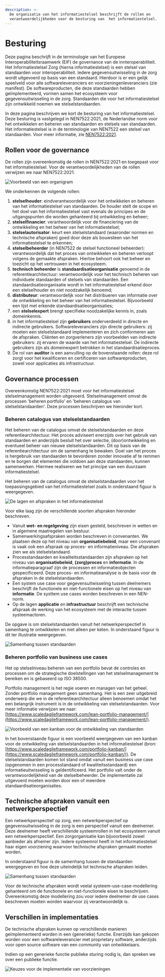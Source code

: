 ```yaml
---
description: >-
  De organisatie van het informatiestelsel beschrijft de rollen en
  verantwoordelijkheden voor de besturing van  het informatiestelsel.
---
```


# Besturing

Deze pagina beschrijft in de terminologie van het Europese Interoperabiliteitsraamwerk (EIF) de governance van de innteroperabiliteit. Het Informatiestelsel Zorg (hierna informatiestelsel) is een stelsel van standaarden voor interoperabiliteit. Iedere gegevensuitwisseling in de zorg wordt uitgevoerd op basis van een standaard. Hierdoor is er een gelijk speelveld voor alle softwareleveranciers en voorzieningenleveranciers (zie manifest). De softwareproducten, die deze standaarden hebben geïmplementeerd, vormen samen het ecosysteem voor gegevensuitwisseling in de zorg. Standaarden die voor het informatiestelsel zijn ontwikkeld noemen we stelselstandaarden.

In deze pagina beschrijven we kort de besturing van het informatiestelsel. Deze besturing is vastgelegd in NEN7522:2021, de Nederlandse norm voor het ontwikkelen en beheren van standaarden en stelsels van standaarden. Het informatiestelsel is in de terminologie van NEN7522 een stelsel van standaarden. Voor meer informatie, zie [NEN7522:2021](https://www.nen.nl/nen-7522-2021-nl-283706).

## Rollen voor de governance

De rollen zijn overeenkomstig de rollen in NEN7522:2021 en toegepast voor het informatiestelsel. Voor de verantwoordelijkheden van de rollen verwijzen we naar NEN7522:2021.

![Voorbeeld van een organigram](../.gitbook/assets/organigram.svg)

We onderkennen de volgende rollen:

1. **stelselhouder**: eindverantwoordelijk voor het ontwikkelen en beheren van het informatiestelsel van standaarden. De houder stelt de scope en het doel van het informatiestelsel vast evenals de principes en de uitgangspunten die worden gehanteerd bij ontwikkeling en beheer;
2. **stelselfinancier**: verantwoordelijk voor de financiering van de ontwikkeling en het beheer van het informatiestelsel;
3. **stelselautorisator**: keurt een stelselstandaard (waaronder normen en technische afspraken) goed door deze als bouwsteen van het informatiestelsel te erkennen;
4. **stelselbeheerder** (in NEN7522 de stelsel functioneel beheerder): verantwoordelijk dat het proces van ontwikkelen en beheren verloopt volgens de gemaakte afspraken. Hiertoe behoort ook het beheer en toezicht op het vertrouwen in het ecosysteem.
5. **technisch beheerder** is **standaardisatieorganisatie** genoemd in de referentiearchitectuur: verantwoordelijk voor het technisch beheren van individuele standaarden of stelsels van standaarden. Een standaardisatieorganisatie wordt in het informatiestelsel erkend door een stelselhouder en niet noodzakelijk benoemd;
6. **distributeur**: verantwoordelijk voor het distribueren van informatie over de ontwikkeling en het beheer van het informatiestelsel. Bijvoorbeeld een lijst met erkende standaardisatieorganisaties;
7. een **stelselexpert** brengt specifieke noodzakelijke kennis in, zoals domeinkennis.
8. in het informatiestelsel zijn **gebruikers** onderverdeeld in directe en indirecte gebruikers. Softwareleveranciers zijn directe gebruikers: zij moeten een stelselstandaard implementeren en zich conformeren aan de afspraken. Cliënten en zorgverleners zijn voorbeelden van indirecte gebruikers: zij ervaren de waarde van het informatiestelsel. De indirecte gebruikers zijn als domeinexpert betrokken in het standaardisatieproces.
9. De rol van **auditor** is een aanvulling op de bovenstaande rollen: deze rol zorgt voor het kwalificeren en certificeren van softwareproducten, zowel voor applicaties als infrastructuur.

## Governance processen

Overeenkomstig NEN7522:2021 moet voor het informatiestelsel stelselmanagement worden uitgevoerd. Stelselmanagement omvat de processen 'beheren portfolio' en 'beheren catalogus van stelselstandaarden'. Deze processen beschrijven we hieronder kort.

### Beheren catalogus van stelselstandaarden

Het beheren van de catalogus omvat de stelselstandaarden en deze referentiearchitectuur. Het proces adviseert enerzijds over het gebruik van standaarden en anderzijds besluit het over selectie, (door)ontwikkeling en eventueel beheer van nieuwe stelselstandaarden. Dit op basis van de referentiearchitectuur om de samenhang te bewaken. Doel van het proces is hergebruik van standaarden te bevorderen zonder innovatie af te remmen en te borgen dat elementen die voldoen aan deze standaarden, kunnen samenwerken. Hiermee realiseren we het principe van een duurzaam informatiestelsel.

Het beheren van de catalogus omvat de stelselstandaarden voor het toepassingsgebied van het informatiestelsel zoals in onderstaand figuur is weergegeven.

![De lagen en afspraken in het informatiestelsel](../.gitbook/assets/standards.svg)

Voor elke laag zijn de verschillende soorten afspraken hieronder beschreven.

* Vanuit **wet- en regelgeving** zijn eisen gesteld, beschreven in wetten en in algemene maatregelen van bestuur.
* Samenwerkingsafspraken worden beschreven in convenanten. We plaatsen deze op het niveau van **organisatiebeleid**, maar een convenant is vaak ook een afspraak op proces- en informatieniveau. Die afspraken zien we als stelselstandaard.
* Processtandaarden en kwaliteitsstandaarden zijn afspraken op het niveau van **organisatiebeleid**, **(zorg)proces** en **informatie**. In de informatieparagraaf zijn de processen en informatieobjecten gespecificeerd. Deze proces- en informatieanalyse is de basis voor de afspraken in de stelselstandaarden.
* Een system use case voor gegevensuitwisseling tussen deelnemers beschrijft de functionele en niet-functionele eisen op het niveau van **informatie**. De systtem use cases worden beschreven in een NEN-norm.
* Op de lagen **applicatie** en **infrastructuur** beschrijft een technische afspraak de werking van het ecosysteem met de interactie tussen systeemactoren.

De opgave is om stelselstandaarden vanuit het netwerkperspectief in samenhang te ontwikkelen en niet alleen per keten. In onderstaand figuur is dit ter illustratie weergegeven.

![Samenhang tussen standaarden](../.gitbook/assets/abstractbuildingblocks.svg)

### Beheren portfolio van business use cases

Het op stelselniveau beheren van een portfolio bevat de controles en processen om de strategische doelstellingen van het stelselmanagement te bereiken en is gebaseerd op ISO 38500.

Portfolio management is het regie voeren en managen van het geheel. Zonder portfolio management geen samenhang. Het is een zeer uitgebreid onderwerp die we in de referentiearchitectuur alleen benoemen omdat het een belangrijk instrument is in de ontwikkeling van stelselstandaarden. Voor meer informatie verwijzen we naar: [https://www.scaledagileframework.com/lean-portfolio-management/](https://www.scaledagileframework.com/lean-portfolio-management/).

![Voorbeeld van een kanban voor de ontwikkeling van standaarden](../.gitbook/assets/portfolio.svg)

In het bovenstaande figuur is een voorbeeld weergegeven van een kanban voor de ontwikkeling van stelselstandaarden in het informatiestelsel (bron: [https://www.scaledagileframework.com/portfolio-kanban/](https://www.scaledagileframework.com/portfolio-kanban/)). De stelselstandaarden komen tot stand omdat vanuit een business use case (opgenomen in een processtandaard of kwaliteitsstandaard) een informatieuitwisseling is geïdentificeerd. Het portfolio valt onder de verantwoordelijkheid van de stelselbeheerder. De implementatie zal uitgevoerd moeten worden door een of meerdere standaardisatieorganisaties.

## Technische afspraken vanuit een netwerkperspectief

Een netwerkperspectief op zorg, een netwerkperspectief op gegevensuitwisseling in de zorg is een perspectief vanuit een deelnemer. Deze deelnemer heeft verschillende systeemrollen in het ecosysteem vanuit een netwerkperspectief. Een zorgorganisatie kan bijvoorbeeld zowel aanbieder als afnemer zijn. Iedere systeemrol heeft in het informatiestelsel haar eigen voorziening waarvoor technische afspraken gemaakt moeten worden.

In onderstaand figuur is de samenhang tussen de standaarden weergegeven en hoe deze uiteindelijk tot technische afspraken leiden.

![Samenhang tussen standaarden](<../.gitbook/assets/coherence (1).svg>)

Voor de technische afspraken wordt veelal systeem-use-case-modellering gehanteerd om de functionele en niet-functionele eisen te beschrijven. Overeenkomstig deze modellering zou voor iedere deelnemer de use cases beschreven moeten worden waarvoor zij verantwoordelijk is.

## Verschillen in implementaties

De technische afspraken kunnen op verschillende manieren geïmplementeerd worden in een (generieke) functie. Enerzijds kan gekozen worden voor een softwareleverancier met proprietary software, anderzijds voor open source software van een community van ontwikkelaars.

Indien op een generieke functie publieke sturing nodig is, dan spreken we over een publieke functie.

![Keuzes voor de implementatie van voorzieningen](../.gitbook/assets/implementation.svg)
